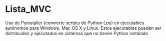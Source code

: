 # Lista_MVC
Uso de Pyinstaller (convierte scripts de Python (.py) en ejecutables autónomos para Windows, Mac OS X y Linux. Estos ejecutables pueden ser distribuidos y ejecutados en sistemas que no tienen Python instalado
